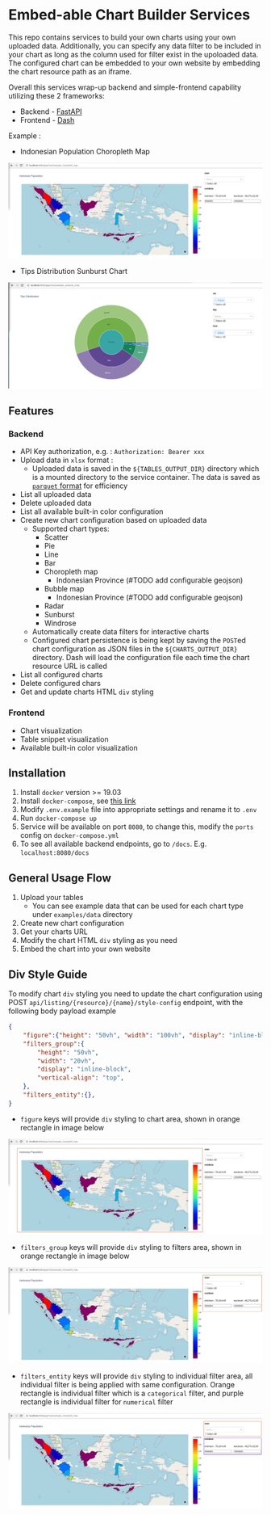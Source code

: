 # Embed-able Chart Builder Services

This repo contains services to build your own charts using your own
uploaded data. Additionally, you can specify any data filter to be
included in your chart as long as the column used for filter exist in
the upoloaded data. The configured chart can be embedded to your own website
by embedding the chart resource path as an iframe.

Overall this services wrap-up backend and simple-frontend
capability utilizing these 2 frameworks:

- Backend - [FastAPI](https://fastapi.tiangolo.com/)
- Frontend - [Dash](https://plotly.com/dash/)

Example :

- Indonesian Population Choropleth Map

![Choropleth Map](examples/images/example_choropleth_map.png)

- Tips Distribution Sunburst Chart

![Sunburst Chart](examples/images/example_sunburst_chart.png)

## Features

### Backend

- API Key authorization, e.g. : `Authorization: Bearer xxx`
- Upload data in `xlsx` format :
  - Uploaded data is saved in the `${TABLES_OUTPUT_DIR}` directory which
    is a mounted directory to the service container. The data is saved
    as [`parquet` format](https://parquet.apache.org/documentation/latest/)
    for efficiency
- List all uploaded data
- Delete uploaded data
- List all available built-in color configuration
- Create new chart configuration based on uploaded data
  - Supported chart types:
    - Scatter
    - Pie
    - Line
    - Bar
    - Choropleth map
      - Indonesian Province (#TODO add configurable geojson)
    - Bubble map
      - Indonesian Province (#TODO add configurable geojson)
    - Radar
    - Sunburst
    - Windrose
  - Automatically create data filters for interactive charts
  - Configured chart persistence is being kept by saving the `POST`ed
    chart configuration as JSON files in the `${CHARTS_OUTPUT_DIR}` directory.
    Dash will load the configuration file each time the chart resource URL is
    called
- List all configured charts
- Delete configured chars
- Get and update charts HTML `div` styling

### Frontend

- Chart visualization
- Table snippet visualization
- Available built-in color visualization

## Installation

1. Install `docker` version >= 19.03
2. Install `docker-compose`, see
    [this link](https://docs.docker.com/compose/install/)
3. Modify `.env.example` file into appropriate settings and rename it
    to `.env`
4. Run `docker-compose up`
5. Service will be available on port `8080`, to change this, modify the
    `ports` config on `docker-compose.yml`
6. To see all available backend endpoints, go to `/docs`. E.g.
    `localhost:8080/docs`

## General Usage Flow

1. Upload your tables
    - You can see example data that can be used for each chart type under
        `examples/data` directory
2. Create new chart configuration
3. Get your charts URL
4. Modify the chart HTML `div` styling as you need
5. Embed the chart into your own website

## Div Style Guide

To modify chart `div` styling you need to update the chart configuration
using POST `api/listing/{resource}/{name}/style-config` endpoint, with the
following body payload example

```json
{
    "figure":{"height": "50vh", "width": "100vh", "display": "inline-block"},
    "filters_group":{
        "height": "50vh",
        "width": "20vh",
        "display": "inline-block",
        "vertical-align": "top",
    },
    "filters_entity":{},
}
```

- `figure` keys will provide `div` styling to chart area, shown in orange
    rectangle in image below

![`figure` style area](examples/images/figure.jpg)

- `filters_group` keys will provide `div` styling to filters area, shown in orange
    rectangle in image below

![`filters_group` style area](examples/images/filters_group.jpg)

- `filters_entity` keys will provide `div` styling to individual filter area,
    all individual filter is being applied with same configuration. Orange
    rectangle is individual filter which is a `categorical` filter, and purple
    rectangle is individual filter for `numerical` filter

![`filters_entity` style area](examples/images/filters_entity.jpg)
